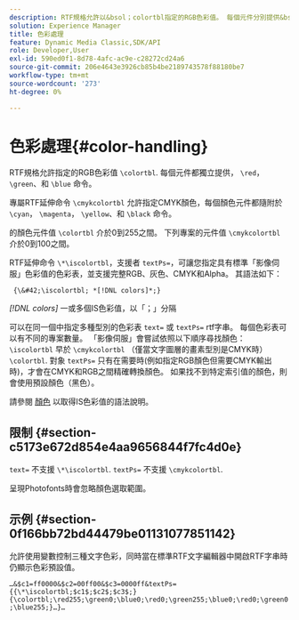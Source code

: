 ```yaml
---
description: RTF規格允許以&bsol；colortbl指定的RGB色彩值。 每個元件分別提供&bsol；red、&bsol；green和&bsol；blue指令。
solution: Experience Manager
title: 色彩處理
feature: Dynamic Media Classic,SDK/API
role: Developer,User
exl-id: 590ed0f1-8d78-4afc-ac9e-c28272cd24a6
source-git-commit: 206e4643e3926cb85b4be2189743578f88180be7
workflow-type: tm+mt
source-wordcount: '273'
ht-degree: 0%

---
```


# 色彩處理{#color-handling}

RTF規格允許指定的RGB色彩值 `\colortbl`. 每個元件都獨立提供， `\red`， `\green`、和 `\blue` 命令。

專屬RTF延伸命令 `\cmykcolortbl` 允許指定CMYK顏色，每個顏色元件都隨附於 `\cyan`， `\magenta`， `\yellow`、和 `\black` 命令。

的顏色元件值 `\colortbl` 介於0到255之間。 下列專案的元件值 `\cmykcolortbl` 介於0到100之間。

RTF延伸命令 `\*\iscolortbl`，支援者 `textPs=`，可讓您指定具有標準「影像伺服」色彩值的色彩表，並支援完整RGB、灰色、CMYK和Alpha。 其語法如下：

` {\&#42;\iscolortbl; *[!DNL colors]*;}`

*[!DNL colors]* 一或多個IS色彩值，以「；」分隔

可以在同一個中指定多種型別的色彩表 `text=` 或 `textPs=` rtf字串。 每個色彩表可以有不同的專案數量。 「影像伺服」會嘗試依照以下順序尋找顏色： `\iscolortbl` 早於 `\cmykcolortbl` （僅當文字圖層的畫素型別是CMYK時） `\colortbl`. 對象 `textPs=` 只有在需要時(例如指定RGB顏色但需要CMYK輸出時)，才會在CMYK和RGB之間精確轉換顏色。 如果找不到特定索引值的顏色，則會使用預設顏色（黑色）。

請參閱 [顏色](/help/aem-is-ir-api/is-api/http-ref/image-serving-api-ref/c-http-protocol-reference/c-data-types/r-is-http-color.md) 以取得IS色彩值的語法說明。

## 限制 {#section-c5173e672d854e4aa9656844f7fc4d0e}

`text=` 不支援 `\*\iscolortbl`. `textPs=` 不支援 `\cmykcolortbl`.

呈現Photofonts時會忽略顏色選取範圍。

## 示例 {#section-0f166bb72bd44479be01131077851142}

允許使用變數控制三種文字色彩，同時當在標準RTF文字編輯器中開啟RTF字串時仍顯示色彩預設值。

`…&$c1=ff0000&$c2=00ff00&$c3=0000ff&textPs={{\*\iscolortbl;$c1$;$c2$;$c3$;}{\colortbl;\red255;\green0;\blue0;\red0;\green255;\blue0;\red0;\green0;\blue255;}…}…`
